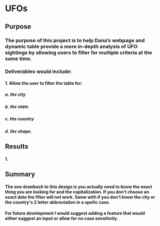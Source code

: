# UFOs

## Purpose
### The purpose of this project is to help Dana’s webpage and dynamic table provide a more in-depth analysis of UFO sightings by allowing users to filter for multiple criteria at the same time. 
### Deliverables would include:
####  1. Allow the user to filter the table for:
##### a. the city 
##### b. the state 
##### c. the country
##### d. the shape.


## Results
####  1.    


## Summary
#### The one drawback to this design is you actually need to know the exact thing you are looking for and the capitalization.  If you don't choose an exact date the filter will not work.  Same with if you don't know the city or the country's 2 letter abbreviation in a spefic case.

#### For future development I would suggest adding a feature that would either suggest an input or allow for no case sensitivity.  

